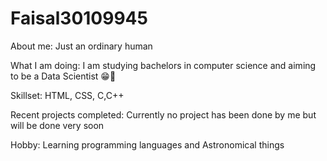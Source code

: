 # Faisal30109945

About me: Just an ordinary human

What I am doing: I am studying bachelors in computer science and aiming to be a Data Scientist 😁🙂

Skillset: HTML, CSS, C,C++

Recent projects completed: Currently no project has been done by me but will be done very soon

Hobby: Learning programming languages and Astronomical things
